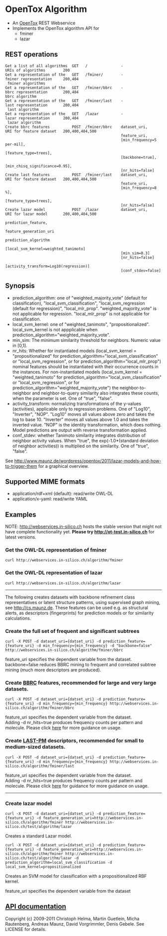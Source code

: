 OpenTox Algorithm
=================

- An [OpenTox](http://www.opentox.org) REST Webservice
- Implements the OpenTox algorithm API for
    - fminer
    - lazar

REST operations
---------------

    Get a list of all algorithms  GET   /               -                           URIs of algorithms        200
    Get a representation of the   GET   /fminer/        -                           fminer representation     200,404
     fminer algorithms
    Get a representation of the   GET   /fminer/bbrc    -                           bbrc representation       200,404
    bbrc algorithm
    Get a representation of the   GET   /fminer/last    -                           last representation       200,404
     last algorithm
    Get a representation of the   GET   /lazar          -                           lazar representation      200,404
     lazar algorithm
    Create bbrc features          POST  /fminer/bbrc    dataset_uri,                URI for feature dataset   200,400,404,500
                                                        feature_uri,
                                                        [min_frequency=5 per-mil],
                                                        [feature_type=trees],
                                                        [backbone=true],
                                                        [min_chisq_significance=0.95],
                                                        [nr_hits=false]
    Create last features          POST  /fminer/last    dataset_uri,                URI for feature dataset   200,400,404,500
                                                        feature_uri,
                                                        [min_frequency=8 %],
                                                        [feature_type=trees],
                                                        [nr_hits=false]
    Create lazar model            POST  /lazar          dataset_uri,                URI for lazar model       200,400,404,500
                                                        prediction_feature,
                                                        feature_generation_uri
                                                        prediction_algorithm
                                                        [local_svm_kernel=weighted_tanimoto]
                                                        [min_sim=0.3]
                                                        [nr_hits=false]
                                                        [activity_transform=Log10(regression)]
                                                        [conf_stdev=false]

Synopsis
--------

- prediction\_algorithm: one of "weighted\_majority\_vote" (default for classification),  "local\_svm\_classification", "local\_svm\_regression (default for regression)", "local\_mlr\_prop". "weighted\_majority\_vote"  is not applicable for regression. "local\_mlr\_prop" is not applicable for classification.
- local\_svm\_kernel: one of "weighted\_tanimoto", "propositionalized". local\_svm\_kernel is not appplicable when prediction\_algorithm="weighted\_majority\_vote".
- min_sim: The minimum similarity threshold for neighbors. Numeric value in [0,1]. 
- nr_hits: Whether for instantiated models (local\_svm\_kernel = "propositionalized" for prediction_algorithm="local\_svm\_classification" or "local\_svm\_regression", or for prediction_algorithm="local\_mlr\_prop") nominal features should be instantiated with their occurrence counts in the instances. For non-instantiated models (local\_svm\_kernel = "weighted\_tanimoto" for prediction_algorithm="local\_svm\_classification" or "local\_svm\_regression", or for prediction_algorithm="weighted\_majority\_vote") the neighbor-to-neighbor and neighbor-to-query similarity also integrates these counts, when the parameter is set. One of "true", "false". 
- activity_transform: normalizing transformations of the y-values (activities), applicable only to regression problems. One of "Log10", "Inverter", "NOP". "Log10" moves all values above zero and takes the log to base 10. "Inverter" moves all values above 1.0 and takes the inverted value. "NOP" is the identity transformation, which does nothing. Model predictions are output with reverse transformation applied.
- conf_stdev: whether Tanimoto similarity integrates distribution of neighbor activity values. When "true", the exp(-1.0*(standard deviation of neighbor activities)) is multiplied on the similarity. One of "true", "false".

See http://www.maunz.de/wordpress/opentox/2011/lazar-models-and-how-to-trigger-them for a graphical overview.


Supported MIME formats
----------------------

- application/rdf+xml (default): read/write OWL-DL
- application/x-yaml: read/write YAML

Examples
--------

NOTE: http://webservices.in-silico.ch hosts the stable version that might not have complete functionality yet. **Please try http://ot-test.in-silico.ch** for latest versions.

### Get the OWL-DL representation of fminer

    curl http://webservices.in-silico.ch/algorithm/fminer

### Get the OWL-DL representation of lazar

    curl http://webservices.in-silico.ch/algorithm/lazar

* * * 

The following creates datasets with backbone refinement class representatives or latent structure patterns, using supervised graph mining, see http://cs.maunz.de. These features can be used e.g. as structural alerts, as descriptors (fingerprints) for prediction models or for similarity calculations.

### Create the full set of frequent and significant subtrees

    curl -X POST -d dataset_uri={datset_uri} -d prediction_feature={feature_uri} -d min_frequency={min_frequency} -d "backbone=false" http://webservices.in-silico.ch/algorithm/fminer/bbrc

feature_uri specifies the dependent variable from the dataset.
backbone=false reduces BBRC mining to frequent and correlated subtree mining (much more descriptors are produced).

### Create [BBRC](http://bbrc.maunz.de) features, recommended for large and very large datasets.

    curl -X POST -d dataset_uri={datset_uri} -d prediction_feature={feature_uri} -d min_frequency={min_frequency} http://webservices.in-silico.ch/algorithm/fminer/bbrc

feature_uri specifies the dependent variable from the dataset.   
Adding -d nr_hits=true produces frequency counts per pattern and molecule.
Please click [here](http://bbrc.maunz.de#usage) for more guidance on usage.

### Create [LAST-PM](http://last-pm.maunz.de) descriptors, recommended for small to medium-sized datasets.

    curl -X POST -d dataset_uri={datset_uri} -d prediction_feature={feature_uri} -d min_frequency={min_frequency} http://webservices.in-silico.ch/algorithm/fminer/last

feature_uri specifies the dependent variable from the dataset.   
Adding -d nr_hits=true produces frequency counts per pattern and molecule.
Please click [here](http://last-pm.maunz.de#usage) for guidance for more guidance on usage.

* * * 

### Create lazar model

    curl -X POST -d dataset_uri={datset_uri} -d prediction_feature={feature_uri} -d feature_generation_uri=http://webservices.in-silico.ch/algorithm/fminer http://webservices.in-silico.ch/test/algorithm/lazar

Creates a standard Lazar model.

    curl -X POST -d dataset_uri={datset_uri} -d prediction_feature={feature_uri} -d feature_generation_uri=http://webservices.in-silico.ch/algorithm/fminer http://webservices.in-silico.ch/test/algorithm/lazar -d prediction_algorithm=local_svm_classification -d local_svm_kernel=propositionalized

Creates an SVM model for classification with a propositionalized RBF kernel.

feature_uri specifies the dependent variable from the dataset

[API documentation](http://rdoc.info/github/opentox/algorithm)
--------------------------------------------------------------

Copyright (c) 2009-2011 Christoph Helma, Martin Guetlein, Micha Rautenberg, Andreas Maunz, David Vorgrimmler, Denis Gebele. See LICENSE for details.
